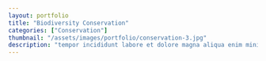 ```yaml
---
layout: portfolio
title: "Biodiversity Conservation"
categories: ["Conservation"]
thumbnail: "/assets/images/portfolio/conservation-3.jpg"
description: "tempor incididunt labore et dolore magna aliqua enim minim veniam quis nostrud exercitation ullamco laboris nisi aliquip commodo consequat.duis aute irure"
---
```

